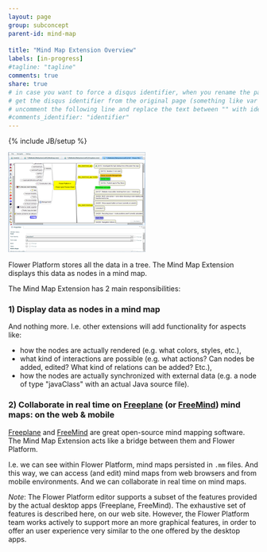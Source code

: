 ```yaml
---
layout: page
group: subconcept
parent-id: mind-map

title: "Mind Map Extension Overview"
labels: [in-progress]
#tagline: "tagline"
comments: true
share: true
# in case you want to force a disqus identifier, when you rename the page
# get the disqus identifier from the original page (something like var disqus_identifier = 'ident';),
# uncomment the following line and replace the text between "" with ident
#comments_identifier: "identifier"
---
```

{% include JB/setup %}

<a href="overview_big.png">
<img class="img-thumbnail center-block pull-right" src="overview_small.png"/>
</a>

<div markdown="1" class="clearfix">

Flower Platform stores all the data in a tree. The Mind Map Extension displays this data as nodes in a mind map.

The Mind Map Extension has 2 main responsibilities:

### 1) Display data as nodes in a mind map

And nothing more. I.e. other extensions will add functionality for aspects like: 

* how the nodes are actually rendered (e.g. what colors, styles, etc.), 
* what kind of interactions are possible (e.g. what actions? Can nodes be added, edited? What kind of relations can be added? Etc.),
* how the nodes are actually synchronized with external data (e.g. a node of type "javaClass" with an actual Java source file).

### 2) Collaborate in real time on [Freeplane](http://freeplane.sourceforge.net/) (or [FreeMind](http://freemind.sourceforge.net)) mind maps: on the web & mobile 

[Freeplane](http://freeplane.sourceforge.net/) and [FreeMind](http://freemind.sourceforge.net) are great open-source mind mapping software. The Mind Map Extension acts like a bridge between them and Flower Platform.

I.e. we can see within Flower Platform, mind maps persisted in ``.mm`` files. And this way, we can access (and edit) mind maps from web browsers and from mobile environments. And we can collaborate in real time on mind maps. 

*Note*: The Flower Platform editor supports a subset of the features provided by the actual desktop apps (Freeplane, FreeMind). The exhaustive set of features is described here, on our web site. However, the Flower Platform team works actively to support more an more graphical features, in order to offer an user experience very similar to the one offered by the desktop apps.

</div>